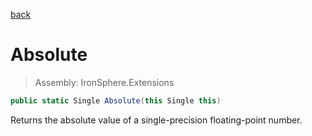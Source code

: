 ﻿

[back](/IronSphere.Extensions/FloatExtension)

# Absolute

> Assembly: IronSphere.Extensions

```csharp
public static Single Absolute(this Single this)
```

Returns the absolute value of a single-precision floating-point number.

 
